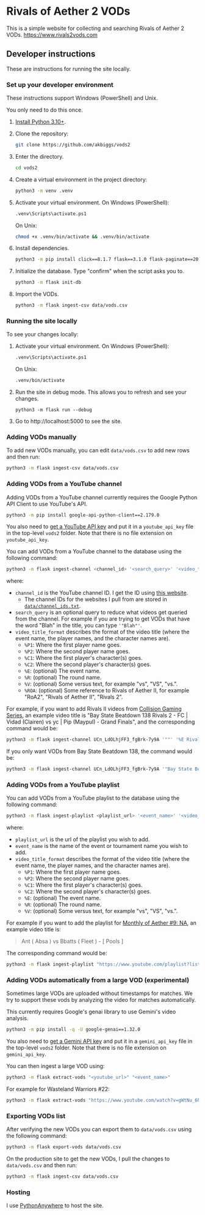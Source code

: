 # Rivals of Aether 2 VODs

This is a simple website for collecting and searching Rivals of Aether 2 VODs. https://www.rivals2vods.com

## Developer instructions

These are instructions for running the site locally.

### Set up your developer environment

These instructions support Windows (PowerShell) and Unix.

You only need to do this once.

1. [Install Python 3.10+](https://www.python.org/downloads/).
2. Clone the repository:

    ```sh
    git clone https://github.com/akbiggs/vods2
    ```

3. Enter the directory.

    ```sh
    cd vods2
    ```

4. Create a virtual environment in the project directory:

    ```sh
    python3 -m venv .venv
    ```

5. Activate your virtual environment. On Windows (PowerShell):

    ```sh
    .venv\Scripts\activate.ps1
    ```

    On Unix:

    ```sh
    chmod +x .venv/bin/activate && .venv/bin/activate
    ```

6. Install dependencies.

    ```sh
    python3 -m pip install click==8.1.7 flask==3.1.0 flask-paginate==2024.4.12
    ```

7. Initialize the database. Type "confirm" when the script asks you to.

    ```sh
    python3 -m flask init-db
    ```

8. Import the VODs.

    ```sh
    python3 -m flask ingest-csv data/vods.csv
    ```

### Running the site locally

To see your changes locally:

1. Activate your virtual environment. On Windows (PowerShell):

    ```sh
    .venv\Scripts\activate.ps1
    ```

    On Unix:

    ```sh
    .venv/bin/activate
    ```

2. Run the site in debug mode. This allows you to refresh and see your changes.

    ```
    python3 -m flask run --debug
    ```

3. Go to http://localhost:5000 to see the site.

### Adding VODs manually

To add new VODs manually, you can edit `data/vods.csv` to add new rows and then
run:

```sh
python3 -m flask ingest-csv data/vods.csv
```

### Adding VODs from a YouTube channel

Adding VODs from a YouTube channel currently requires the Google Python API
Client to use YouTube's API.

```sh
python3 -m pip install google-api-python-client==2.179.0
```

You also need to
[get a YouTube API key](https://developers.google.com/youtube/v3/getting-started)
and put it in a `youtube_api_key` file in the top-level `vods2` folder. Note
that there is no file extension on `youtube_api_key`.

You can add VODs from a YouTube channel to the database using the following
command:

```sh
python3 -m flask ingest-channel <channel_id> '<search_query>' '<video_title_format>'
```

where:

-   `channel_id` is the YouTube channel ID. I get the ID using [this website](https://www.streamweasels.com/%20tools/youtube-channel-id-and-%20user-id-convertor/).
    -   The channel IDs for the websites I pull from are stored in [`data/channel_ids.txt`](https://github.com/akbiggs/vods2/blob/main/data/channel_ids.txt).
-   `search_query` is an optional query to reduce what videos get queried from the channel. For example if you are trying to get VODs that have the word "Blah" in the title, you can type `'"Blah"'`.
-   `video_title_format` describes the format of the video title (where the event name, the player names, and the character names are).
    -   `%P1`: Where the first player name goes.
    -   `%P2`: Where the second player name goes.
    -   `%C1`: Where the first player's character(s) goes.
    -   `%C2`: Where the second player's character(s) goes.
    -   `%E`: (optional) The event name.
    -   `%R`: (optional) The round name.
    -   `%V`: (optional) Some versus text, for example "vs", "VS", "vs.".
    -   `%ROA`: (optional) Some reference to Rivals of Aether II, for example "RoA2", "Rivals of Aether II", "Rivals 2".

For example, if you want to add Rivals II videos from [Collision Gaming Series](https://www.youtube.com/@CollisionSeries), an example video title is "Bay State Beatdown 138 Rivals 2 - FC | Vidad (Clairen) vs yc | Pip (Maypul) - Grand Finals", and the corresponding command would be:

```sh
python3 -m flask ingest-channel UCn_LdOLhjFF3_fgBrk-7y9A '""' '%E Rivals 2 - %P1 (%C1) %V %P2 (%C2) - %R'
```

If you only want VODs from Bay State Beatdown 138, the command would be:

```sh
python3 -m flask ingest-channel UCn_LdOLhjFF3_fgBrk-7y9A '"Bay State Beatdown 138"' '%E Rivals 2 - %P1 (%C1) %V %P2 (%C2) - %R'
```

### Adding VODs from a YouTube playlist

You can add VODs from a YouTube playlist to the database using the following
command:

```sh
python3 -m flask ingest-playlist <playlist_url> '<event_name>' '<video_title_format>'
```

where:

-   `playlist_url` is the url of the playlist you wish to add.
-   `event_name` is the name of the event or tournament name you wish to add.
-   `video_title_format` describes the format of the video title (where the event name, the player names, and the character names are).
    -   `%P1`: Where the first player name goes.
    -   `%P2`: Where the second player name goes.
    -   `%C1`: Where the first player's character(s) goes.
    -   `%C2`: Where the second player's character(s) goes.
    -   `%E`: (optional) The event name.
    -   `%R`: (optional) The round name.
    -   `%V`: (optional) Some versus text, for example "vs", "VS", "vs.".

For example if you want to add the playlist for [Monthly of Aether #9: NA](https://www.youtube.com/playlist?list=PLG_10Q9RHnFwFQwGbNUmz_hO6mUJiAnei), an example video title is:

> Ant ( Absa ) vs Bbatts ( Fleet ) - [ Pools ]

The corresponding command would be:

```sh
python3 -m flask ingest-playlist "https://www.youtube.com/playlist?list=PLG_10Q9RHnFwFQwGbNUmz_hO6mUJiAnei" "Monthly of Aether #9: NA" "%P1 ( %C1 ) %V %P2 ( %C2 ) - [ %R ]"
```

### Adding VODs automatically from a large VOD (experimental)

Sometimes large VODs are uploaded without timestamps for matches. We try to
support these vods by analyzing the video for matches automatically.

This currently requires Google's genai library to use Gemini's video analysis.

```sh
python3 -m pip install -q -U google-genai==1.32.0
```

You also need to
[get a Gemini API key](https://aistudio.google.com/apikey)
and put it in a `gemini_api_key` file in the top-level `vods2` folder. Note
that there is no file extension on `gemini_api_key`.

You can then ingest a large VOD using:

```sh
python3 -m flask extract-vods "<youtube_url>" "<event_name>"
```

For example for Wasteland Warriors #22:

```sh
python3 -m flask extract-vods "https://www.youtube.com/watch?v=gWtNu_6hoDY" "Wasteland Warriors #22"
```

### Exporting VODs list

After verifying the new VODs you can export them to `data/vods.csv` using the
following command:

```sh
python3 -m flask export-vods data/vods.csv
```

On the production site to get the new VODs, I pull the changes to
`data/vods.csv` and then run:

```sh
python3 -m flask ingest-csv data/vods.csv
```

### Hosting

I use [PythonAnywhere](https://www.pythonanywhere.com) to host the site.
